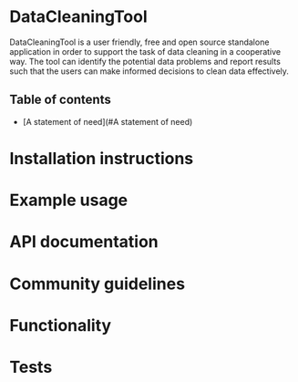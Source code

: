 # DataCleaningTool
DataCleaningTool is a user friendly, free and open source standalone application in order to support the task of data cleaning in a cooperative way. The tool can identify the potential data problems and report results such that the users can make informed decisions to clean data effectively. 

## Table of contents ##
- [A statement of need](#A statement of need)
# Installation instructions
# Example usage
# API documentation
# Community guidelines
# Functionality
# Tests



